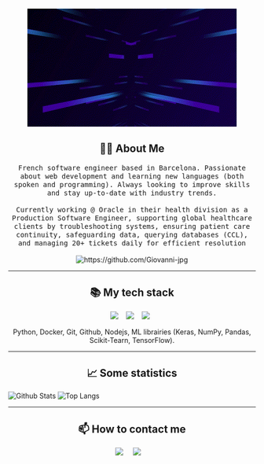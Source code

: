 <p align="center">
  <img src="https://github.com/Giovanni-jpg/Giovanni-jpg/blob/main/assets/hi-there.gif">
</p>

<h2 align="center"> 👨‍💻 About Me </h2>
<p align="center">
  <samp>French software engineer based in Barcelona. Passionate about web development and learning new languages (both spoken and programming). Always looking to improve skills and stay up-to-date with industry trends.</samp>
  <br> <br>
  <samp>Currently working @ Oracle in their health division as a Production Software Engineer, supporting global healthcare clients by troubleshooting systems, ensuring patient care continuity, safeguarding data, querying databases (CCL), and managing 20+ tickets daily for efficient resolution</samp>
  <br> <br>
  <img src="https://komarev.com/ghpvc/?username=Giovanni-jpg" alt="https://github.com/Giovanni-jpg" />
</p>

<hr>

<h2 align="center">📚 My tech stack </h2>
<p align="center">
  <img src="https://img.shields.io/badge/Vue.js-35495E?style=for-the-badge&logo=vue.js&logoColor=4FC08D" />&nbsp;&nbsp;&nbsp;
  <img src="https://img.shields.io/badge/-ReactJs-61DAFB?logo=react&logoColor=white&style=for-the-badge" />&nbsp;&nbsp;&nbsp;
  <img src="https://img.shields.io/badge/Tailwind_CSS-38B2AC?style=for-the-badge&logo=tailwind-css&logoColor=white" />&nbsp;&nbsp;
</p>
<p align="center">Python, Docker, Git, Github, Nodejs, ML librairies (Keras, NumPy, Pandas, Scikit-Tearn, TensorFlow).</p>

<hr>

<h2 align="center"> 📈 Some statistics </h2>
<p align="center">
  
  ![Github Stats](https://github-readme-stats.vercel.app/api?username=Giovanni-jpg&count_private=true&show_icons=true&include_all_commits=true&theme=dark)
  ![Top Langs](https://github-readme-stats.vercel.app/api/top-langs/?username=Giovanni-jpg&hide=TeX&layout=compact&theme=dark)

</p>

<hr>

<h2  align="center"> 📫 How to contact me </h2>
<p align="center">
  <a target="_blank"href="https://www.linkedin.com/in/giovanni-massiot-6448611bb/"><img src="https://img.shields.io/badge/linkedin-%230077B5.svg?&style=for-the-badge&logo=linkedin&logoColor=white" /></a>&nbsp;&nbsp;&nbsp;&nbsp;
  <a href="mailto:giovannimassiot.gm@gmail.com"><img src="https://img.shields.io/badge/gmail-%23D14836.svg?&style=for-the-badge&logo=gmail&logoColor=white" /></a>&nbsp;&nbsp;&nbsp;&nbsp;
</p>

<!--
**Giovanni-jpg/Giovanni-jpg** is a ✨ _special_ ✨ repository because its `README.md` (this file) appears on your GitHub profile.

-->
